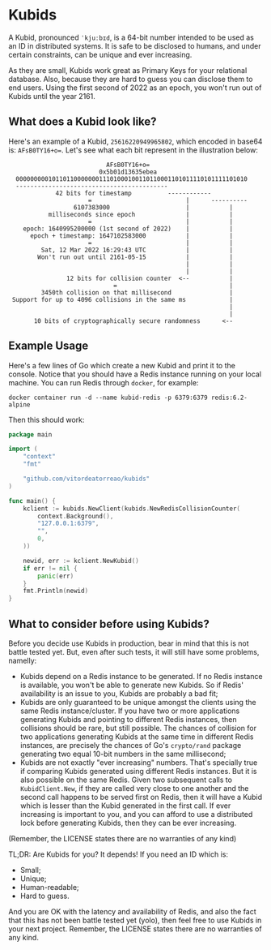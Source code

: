 # Kubids

A Kubid, pronounced `ˈkjuːbɪd`, is a 64-bit number intended to be used as an ID
in distributed systems. It is safe to be disclosed to humans, and under certain
constraints, can be unique and ever increasing.

As they are small, Kubids work great as Primary Keys for your relational
database. Also, because they are hard to guess you can disclose them to end
users. Using the first second of 2022 as an epoch, you won't run out of Kubids
until the year 2161.

## What does a Kubid look like?

Here's an example of a Kubid, `25616220949965802`, which encoded in base64 is:
`AFsB0TY16+o=`. Let's see what each bit represent in the illustration below:

```
                           AFsB0TY16+o=
                         0x5b01d13635ebea
  0000000001011011000000011101000100110110001101011110101111101010
  ------------------------------------------
             42 bits for timestamp          ------------
                      =                          |      ----------
                  6107383000                     |           |
           milliseconds since epoch              |           |
                      =                          |           |
    epoch: 1640995200000 (1st second of 2022)    |           |
      epoch + timestamp: 1647102583000           |           |
                      =                          |           |
         Sat, 12 Mar 2022 16:29:43 UTC           |           |
        Won't run out until 2161-05-15           |           |
                                                 |           |
                                                 |           |
                12 bits for collision counter  <--           |
                             =                               |
         3450th collision on that millisecond                |
 Support for up to 4096 collisions in the same ms            |
                                                             |
                                                             |
       10 bits of cryptographically secure randomness      <--
```

## Example Usage

Here's a few lines of Go which create a new Kubid and print it to the console.
Notice that you should have a Redis instance running on your local machine. You
can run Redis through `docker`, for example:

```
docker container run -d --name kubid-redis -p 6379:6379 redis:6.2-alpine
```

Then this should work:

```go
package main

import (
	"context"
	"fmt"

	"github.com/vitordeatorreao/kubids"
)

func main() {
	kclient := kubids.NewClient(kubids.NewRedisCollisionCounter(
		context.Background(),
		"127.0.0.1:6379",
		"",
		0,
	))

	newid, err := kclient.NewKubid()
	if err != nil {
		panic(err)
	}
	fmt.Println(newid)
}
```

## What to consider before using Kubids?

Before you decide use Kubids in production, bear in mind that this is not
battle tested yet. But, even after such tests, it will still have some
problems, namelly:

- Kubids depend on a Redis instance to be generated. If no Redis instance is
available, you won't be able to generate new Kubids. So if Redis' availability
is an issue to you, Kubids are probably a bad fit;
- Kubids are only guaranteed to be unique amongst the clients using the same
Redis instance/cluster. If you have two or more applications generating Kubids
and pointing to different Redis instances, then collisions should be rare, but
still possible. The chances of collision for two applications generating Kubids
at the same time in different Redis instances, are precisely the chances of
Go's `crypto/rand` package generating two equal 10-bit numbers in the same
millisecond;
- Kubids are not exactly "ever increasing" numbers. That's specially true if
comparing Kubids generated using different Redis instances. But it is also
possible on the same Redis. Given two subsequent calls to `KubidClient.New`, if
they are called very close to one another and the second call happens to be
served first on Redis, then it will have a Kubid which is lesser than the Kubid
generated in the first call. If ever increasing is important to you, and you can
afford to use a distributed lock before generating Kubids, then they can be ever
increasing.

(Remember, the LICENSE states there are no warranties of any kind)

TL;DR: Are Kubids for you? It depends! If you need an ID which is:
- Small;
- Unique;
- Human-readable;
- Hard to guess.

And you are OK with the latency and availability of Redis, and also the fact
that this has not been battle tested yet (yolo), then feel free to use Kubids
in your next project. Remember, the LICENSE states there are no warranties of
any kind.
